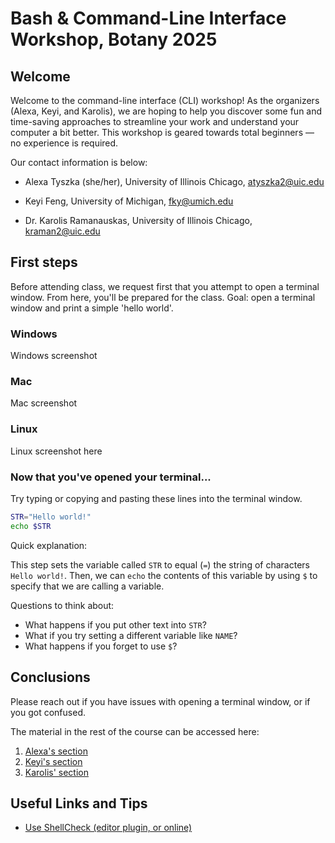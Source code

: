 # Bash & Command-Line Interface Workshop, Botany 2025

## Welcome

Welcome to the command-line interface (CLI) workshop! As the organizers (Alexa, Keyi, and Karolis), we are hoping to help you discover some fun and time-saving approaches to streamline your work and understand your computer a bit better. 
This workshop is geared towards total beginners — no experience is required. 

Our contact information is below:


- Alexa Tyszka (she/her), University of Illinois Chicago, atyszka2@uic.edu

- Keyi Feng, University of Michigan, fky@umich.edu

- Dr. Karolis Ramanauskas, University of Illinois Chicago, kraman2@uic.edu




## First steps

Before attending class, we request first that you attempt to open a terminal window.
From here, you'll be prepared for the class. 
Goal: open a terminal window and print a simple 'hello world'.

### Windows

Windows screenshot

### Mac

Mac screenshot

### Linux

Linux screenshot here

### Now that you've opened your terminal...

Try typing or copying and pasting these lines into the terminal window.

```bash
STR="Hello world!"
echo $STR
```

Quick explanation: 

This step sets the variable called `STR` to equal (`=`) the string of characters `Hello world!`. Then, we can `echo` the contents of this variable by using `$` to specify that we are calling a variable.


Questions to think about:
- What happens if you put other text into `STR`?
- What if you try setting a different variable like `NAME`?
- What happens if you forget to use `$`?

## Conclusions

Please reach out if you have issues with opening a terminal window, or if you got confused. 

The material in the rest of the course can be accessed here:

1. [Alexa's section](https://github.com/karolisr/botany-2025-shell/blob/main/alexas_section.md)
2. [Keyi's section]()
3. [Karolis' section]()



## Useful Links and Tips

- [Use ShellCheck (editor plugin, or online)](https://www.shellcheck.net)
<!-- - [Keyboard shortcut code generator for Markdown (eg.: <kbd>⌘ Command</kbd> + <kbd>⌃ Control</kbd> + <kbd>⌥ Option</kbd> + <kbd>G</kbd>)](https://kbd.hsuan.xyz) -->
